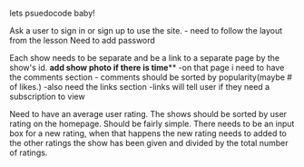 lets psuedocode baby!


Ask a user to sign in or sign up to use the site. 
	- need to follow the layout from the lesson
Need to add password



Each show needs to be separate and be a link to a separate page by the show's id. **add show photo if there is time****
	-on that page i need to have the comments section
		- comments should be sorted by popularity(maybe # of likes.)
	-also need the links section
		-links will tell user if they need a subscription to view

Need to have an average user rating. The shows should be sorted by user rating on the homepage. Should be fairly simple. There needs to be an input box for a new rating, when that happens the new rating needs to added to the other ratings the show has been given and divided by the total number of ratings. 